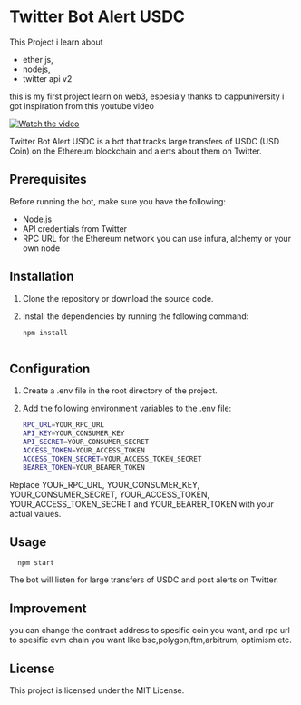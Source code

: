 # Twitter Bot Alert USDC

This Project i learn about 
- ether js, 
- nodejs,  
- twitter api v2 

 this is my first project learn on web3, espesialy thanks to dappuniversity i got inspiration from this youtube video 


[![Watch the video](https://img.youtube.com/vi/u_lwNJobmAI/maxresdefault.jpg)](https://youtu.be/u_lwNJobmAI)



Twitter Bot Alert USDC is a bot that tracks large transfers of USDC (USD Coin) on the Ethereum blockchain and alerts about them on Twitter.


## Prerequisites

Before running the bot, make sure you have the following:

- Node.js 
- API credentials from Twitter 
- RPC URL for the Ethereum network you can use infura, alchemy or your own node

## Installation

1. Clone the repository or download the source code.

2. Install the dependencies by running the following command:

   
      ```bash
      npm install
   
   
   
## Configuration

1. Create a .env file in the root directory of the project.

2. Add the following environment variables to the .env file:


   ```bash
   RPC_URL=YOUR_RPC_URL
   API_KEY=YOUR_CONSUMER_KEY
   API_SECRET=YOUR_CONSUMER_SECRET
   ACCESS_TOKEN=YOUR_ACCESS_TOKEN
   ACCESS_TOKEN_SECRET=YOUR_ACCESS_TOKEN_SECRET
   BEARER_TOKEN=YOUR_BEARER_TOKEN

   
Replace YOUR_RPC_URL, YOUR_CONSUMER_KEY, YOUR_CONSUMER_SECRET, YOUR_ACCESS_TOKEN, YOUR_ACCESS_TOKEN_SECRET and YOUR_BEARER_TOKEN  with your actual values.




## Usage

      
      npm start


The bot will listen for large transfers of USDC and post alerts on Twitter.



## Improvement 

you can change the contract address to spesific coin you want, and rpc url to spesific evm chain you want like bsc,polygon,ftm,arbitrum, optimism etc.



## License

This project is licensed under the MIT License.

